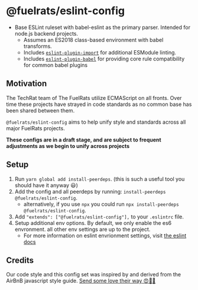 # @fuelrats/eslint-config

* Base ESLint ruleset with babel-eslint as the primary parser. Intended for node.js backend projects.
    * Assumes an ES2018 class-based environment with babel transforms.
    * Includes [`eslint-plugin-import`][eslint-plugin-import] for additional ESModule linting.
    * Includes [`eslint-plugin-babel`][eslint-plugin-babel] for providing core rule compatibility for common babel plugins





## Motivation

The TechRat team of The FuelRats utilize ECMAScript on all fronts. Over time these projects have strayed in code standards as no common base has been shared between them.

`@fuelrats/eslint-config` aims to help unify style and standards across all major FuelRats projects.

**These configs are in a draft stage, and are subject to frequent adjustments as we begin to unify across projects**





## Setup
1. Run `yarn global add install-peerdeps`. (this is such a useful tool you should have it anyway 😃)
2. Add the config and all peerdeps by running: `install-peerdeps @fuelrats/eslint-config`.
    * alternatively, if you use `npx` you could run `npx install-peerdeps @fuelrats/eslint-config`.
3. Add `"extends": ["@fuelrats/eslint-config"],` to your `.eslintrc` file.
4. Setup additional env options. By default, we only enable the es6 envronment. all other env settings are up to the project.
    * For more information on eslint envrionment settings, visit [the eslint docs][eslint-env]








## Credits
Our code style and this config set was inspired by and derived from the AirBnB javascript style guide.
[Send some love their way 😍🎉🎊][airbnb]





[airbnb]: https://github.com/airbnb/javascript
[eslint-env]: https://eslint.org/docs/user-guide/configuring#specifying-environments
[eslint-plugin-import]: https://www.npmjs.com/package/eslint-plugin-import
[eslint-plugin-babel]: https://www.npmjs.com/package/eslint-plugin-babel
